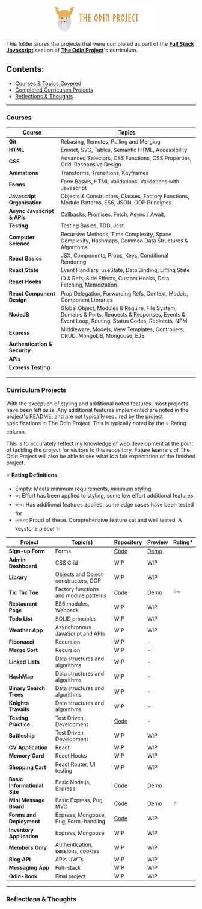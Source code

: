 <p align="center"><img src="../public/top-header-h.png" alt="felixtanhm-portfolio-the-odin-project" width="280"/></p>

This folder stores the projects that were completed as part of the [**Full Stack Javascript**](https://www.theodinproject.com/paths/full-stack-javascript) section of [**The Odin Project**](https://www.theodinproject.com/)'s curriculum.

## **Contents:**

- [Courses & Topics Covered](#courses)
- [Completed Curriculum Projects](#curriculum-projects)
- [Reflections & Thoughts](#reflections--thoughts)

---

### **Courses**

| Course                        | Topics                                                                                                                                           |
| ----------------------------- | ------------------------------------------------------------------------------------------------------------------------------------------------ |
| **Git**                       | Rebasing, Remotes, Pulling and Merging                                                                                                           |
| **HTML**                      | Emmet, SVG, Tables, Semantic HTML, Accessibility                                                                                                 |
| **CSS**                       | Advanced Selectors, CSS Functions, CSS Properties, Grid, Responsive Design                                                                       |
| **Animations**                | Transforms, Transitions, Keyframes                                                                                                               |
| **Forms**                     | Form Basics, HTML Validations, Validations with Javascript                                                                                       |
| **Javascript Organisation**   | Objects & Constructors, Classes, Factory Functions, Module Patterns, ES6, JSON, OOP Principles                                                   |
| **Async Javascript & APIs**   | Callbacks, Promises, Fetch, Async / Await,                                                                                                       |
| **Testing**                   | Testing Basics, TDD, Jest                                                                                                                        |
| **Computer Science**          | Recursive Methods, Time Complexity, Space Complexity, Hashmaps, Common Data Structures & Algorithms                                              |
| **React Basics**              | JSX, Components, Props, Keys, Conditional Rendering                                                                                              |
| **React State**               | Event Handlers, useState, Data Binding, Lifting State                                                                                            |
| **React Hooks**               | ID & Refs, Side Effects, Custom Hooks, Data Fetching, Memoization                                                                                |
| **React Component Design**    | Prop Delegation, Forwarding Refs, Context, Modals, Component Libraries                                                                           |
| **NodeJS**                    | Global Object, Modules & Require, File System, Domains & Ports, Requests & Responses, Events & Event Loop, Routing, Status Codes, Redirects, NPM |
| **Express**                   | Middleware, Models, View Templates, Controllers, CRUD, MongoDB, Mongoose, EJS                                                                    |
| **Authentication & Security** |                                                                                                                                                  |
| **APIs**                      |                                                                                                                                                  |
| **Express Testing**           |                                                                                                                                                  |

---

### **Curriculum Projects**

With the exception of styling and additional noted features, most projects have been left as is. Any additional features implemented are noted in the project's README, and are not typically required by the project specifications in The Odin Project. This is typically noted by the ⭐ Rating column.

This is to accurately reflect my knowledge of web development at the point of tackling the project for visitors to this repository. Future learners of The Odin Project will also be able to see what is a fair expectation of the finished project.

⭐ **Rating Definitions**:

- Empty: Meets minimum requirements, minimum styling
- ⭐: Effort has been applied to styling, some low effort additional features
- ⭐⭐: Has additional features applied, some edge cases have been tested for
- ⭐⭐⭐: Proud of these. Comprehensive feature set and well tested. A keystone piece! ✨

| Project                      | Topic(s)                              | Repository                                                                                                     | Preview                                                                                      | Rating\* |
| ---------------------------- | ------------------------------------- | -------------------------------------------------------------------------------------------------------------- | -------------------------------------------------------------------------------------------- | -------- |
| **Sign-up Form**             | Forms                                 | [Code](https://github.com/felixtanhm/my-odin-projects/tree/main/full-stack-javascript/01-sign-up-form)         | [Demo](https://felixtanhm.github.io/my-odin-projects/full-stack-javascript/01-sign-up-form/) |          |
| **Admin Dashboard**          | CSS Grid                              | WIP                                                                                                            | WIP                                                                                          |          |
| **Library**                  | Objects and Object constructors, OOP  | WIP                                                                                                            | WIP                                                                                          |          |
| **Tic Tac Toe**              | Factory functions and module patterns | [Code](https://github.com/felixtanhm/game-arcade)                                                              | [Demo](https://game-arcade.pages.dev/)                                                       | ⭐⭐     |
| **Restaurant Page**          | ES6 modules, Webpack                  | WIP                                                                                                            | WIP                                                                                          |          |
| **Todo List**                | SOLID principles                      | WIP                                                                                                            | WIP                                                                                          |          |
| **Weather App**              | Asynchronous JavaScript and APIs      | WIP                                                                                                            | WIP                                                                                          |          |
| **Fibonacci**                | Recursion                             | WIP                                                                                                            | -                                                                                            |          |
| **Merge Sort**               | Recursion                             | WIP                                                                                                            | -                                                                                            |          |
| **Linked Lists**             | Data structures and algorithms        | WIP                                                                                                            | -                                                                                            |          |
| **HashMap**                  | Data structures and algorithms        | WIP                                                                                                            | -                                                                                            |          |
| **Binary Search Trees**      | Data structures and algorithms        | WIP                                                                                                            | -                                                                                            |          |
| **Knights Travails**         | Data structures and algorithms        | WIP                                                                                                            | -                                                                                            |          |
| **Testing Practice**         | Test Driven Development               | [Code](https://github.com/felixtanhm/my-odin-projects/tree/main/full-stack-javascript/13-testing-practice)     | -                                                                                            |          |
| **Battleship**               | Test Driven Development               | WIP                                                                                                            | WIP                                                                                          |          |
| **CV Application**           | React                                 | WIP                                                                                                            | WIP                                                                                          |          |
| **Memory Card**              | React Hooks                           | WIP                                                                                                            | WIP                                                                                          |          |
| **Shopping Cart**            | React Router, UI testing              | WIP                                                                                                            | WIP                                                                                          |          |
| **Basic Informational Site** | Basic Node.js, Express                | [Code](https://github.com/felixtanhm/my-odin-projects/tree/main/full-stack-javascript/18-basic-info-site)      | [Demo](https://basic-info-site.up.railway.app/)                                              |          |
| **Mini Message Board**       | Basic Express, Pug, MVC               | [Code](https://github.com/felixtanhm/my-odin-projects/tree/main/full-stack-javascript/19-mini-msg-board)       | [Demo](https://mini-msg-board.up.railway.app/)                                               | ⭐       |
| **Forms and Deployment**     | Express, Mongoose, Pug, Form-handling | [Code](https://github.com/felixtanhm/my-odin-projects/tree/main/full-stack-javascript/20-forms-and-deployment) | WIP                                                                                          |          |
| **Inventory Application**    | Express, Mongoose                     | WIP                                                                                                            | WIP                                                                                          |          |
| **Members Only**             | Authentication, sessions, cookies     | WIP                                                                                                            | WIP                                                                                          |          |
| **Blog API**                 | APIs, JWTs                            | WIP                                                                                                            | WIP                                                                                          |          |
| **Messaging App**            | Full-stack                            | WIP                                                                                                            | WIP                                                                                          |          |
| **Odin-Book**                | Final project                         | WIP                                                                                                            | WIP                                                                                          |          |

---

### Reflections & Thoughts

